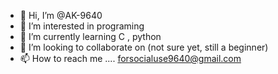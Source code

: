 - 👋 Hi, I’m @AK-9640
- 👀 I’m interested in programing 
- 🌱 I’m currently learning C , python
- 💞️ I’m looking to collaborate on (not sure yet, still a beginner)
- 📫 How to reach me .... forsocialuse9640@gmail.com

<!---
AK-9640/AK-9640 is a ✨ special ✨ repository because its `README.md` (this file) appears on your GitHub profile.
You can click the Preview link to take a look at your changes.
--->
